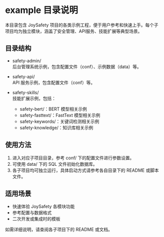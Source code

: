 # example 目录说明

本目录包含 JoySafety 项目的各类示例工程，便于用户参考和快速上手。每个子项目均为独立模块，涵盖了安全管理、API服务、技能扩展等典型场景。

## 目录结构

- safety-admin/  
  后台管理系统示例，包含配置文件（conf）、示例数据（data）等。

- safety-api/  
  API 服务示例，包含配置文件（conf）等。

- safety-skills/  
  技能扩展示例，包括：
  - safety-bert/：BERT 模型相关示例
  - safety-fasttext/：FastText 模型相关示例
  - safety-keywords/：关键词检测相关示例
  - safety-knowledge/：知识库相关示例

## 使用方法

1. 进入对应子项目目录，参考 conf/ 下的配置文件进行参数设置。
2. 可使用 data/ 下的 SQL 文件初始化数据库。
3. 各子项目均可独立运行，具体启动方式请参考各自目录下的 README 或脚本文件。

## 适用场景

- 快速体验 JoySafety 各模块功能
- 参考配置与数据格式
- 二次开发或集成时的模板

如需详细说明，请查阅各子项目下的 README 或文档。
